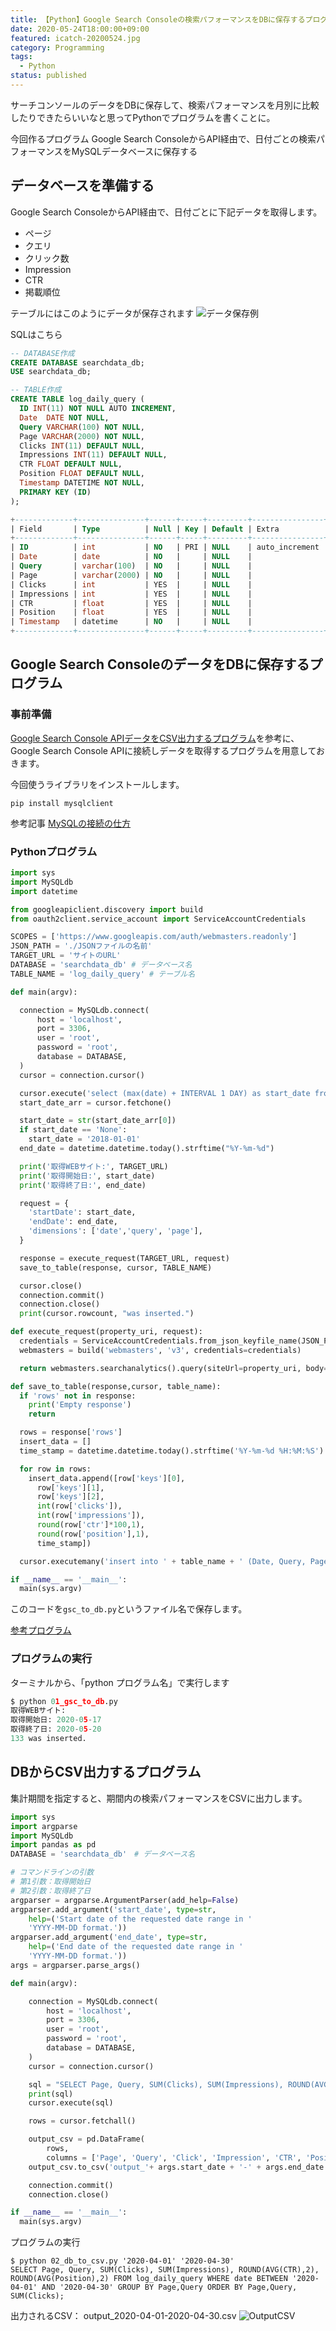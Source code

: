 ```yaml
---
title: 【Python】Google Search Consoleの検索パフォーマンスをDBに保存するプログラム
date: 2020-05-24T18:00:00+09:00
featured: icatch-20200524.jpg
category: Programming
tags:
  - Python
status: published
---
```


サーチコンソールのデータをDBに保存して、検索パフォーマンスを月別に比較したりできたらいいなと思ってPythonでプログラムを書くことに。

今回作るプログラム Google Search ConsoleからAPI経由で、日付ごとの検索パフォーマンスをMySQLデータベースに保存する

データベースを準備する
-----------

Google Search ConsoleからAPI経由で、日付ごとに下記データを取得します。

* ページ
* クエリ
* クリック数
* Impression
* CTR
* 掲載順位

テーブルにはこのようにデータが保存されます
![データ保存例](ss-20200524-db.jpg)

SQLはこちら

```sql
-- DATABASE作成
CREATE DATABASE searchdata_db;
USE searchdata_db;

-- TABLE作成
CREATE TABLE log_daily_query (
  ID INT(11) NOT NULL AUTO INCREMENT,
  Date  DATE NOT NULL,
  Query VARCHAR(100) NOT NULL,
  Page VARCHAR(2000) NOT NULL,
  Clicks INT(11) DEFAULT NULL,
  Impressions INT(11) DEFAULT NULL,
  CTR FLOAT DEFAULT NULL,
  Position FLOAT DEFAULT NULL,
  Timestamp DATETIME NOT NULL,
  PRIMARY KEY (ID)
);
```

```sql
+-------------+---------------+------+-----+---------+----------------+
| Field       | Type          | Null | Key | Default | Extra          |
+-------------+---------------+------+-----+---------+----------------+
| ID          | int           | NO   | PRI | NULL    | auto_increment |
| Date        | date          | NO   |     | NULL    |                |
| Query       | varchar(100)  | NO   |     | NULL    |                |
| Page        | varchar(2000) | NO   |     | NULL    |                |
| Clicks      | int           | YES  |     | NULL    |                |
| Impressions | int           | YES  |     | NULL    |                |
| CTR         | float         | YES  |     | NULL    |                |
| Position    | float         | YES  |     | NULL    |                |
| Timestamp   | datetime      | NO   |     | NULL    |                |
+-------------+---------------+------+-----+---------+----------------+
```

## Google Search ConsoleのデータをDBに保存するプログラム

### 事前準備

[Google Search Console APIデータをCSV出力するプログラム](/python-google-search-console-api/)を参考に、Google Search Console APIに接続しデータを取得するプログラムを用意しておきます。

今回使うライブラリをインストールします。
```
pip install mysqlclient
```

参考記事
[MySQLの接続の仕方](/node-js-mysql/)

### Pythonプログラム

```python:title=gsc_to_db.py
import sys
import MySQLdb
import datetime

from googleapiclient.discovery import build
from oauth2client.service_account import ServiceAccountCredentials

SCOPES = ['https://www.googleapis.com/auth/webmasters.readonly']
JSON_PATH = './JSONファイルの名前'
TARGET_URL = 'サイトのURL'
DATABASE = 'searchdata_db' # データベース名
TABLE_NAME = 'log_daily_query' # テーブル名

def main(argv):

  connection = MySQLdb.connect(
      host = 'localhost',
      port = 3306,
      user = 'root',
      password = 'root',
      database = DATABASE,
  )
  cursor = connection.cursor()

  cursor.execute('select (max(date) + INTERVAL 1 DAY) as start_date from ' + TABLE_NAME)
  start_date_arr = cursor.fetchone()

  start_date = str(start_date_arr[0])
  if start_date == 'None':
    start_date = '2018-01-01'
  end_date = datetime.datetime.today().strftime("%Y-%m-%d")

  print('取得WEBサイト:', TARGET_URL)
  print('取得開始日:', start_date)
  print('取得終了日:', end_date)

  request = {
    'startDate': start_date,
    'endDate': end_date,
    'dimensions': ['date','query', 'page'],
  }

  response = execute_request(TARGET_URL, request)
  save_to_table(response, cursor, TABLE_NAME)

  cursor.close()
  connection.commit()
  connection.close()
  print(cursor.rowcount, "was inserted.")

def execute_request(property_uri, request):
  credentials = ServiceAccountCredentials.from_json_keyfile_name(JSON_PATH, SCOPES)
  webmasters = build('webmasters', 'v3', credentials=credentials)

  return webmasters.searchanalytics().query(siteUrl=property_uri, body=request).execute()

def save_to_table(response,cursor, table_name):
  if 'rows' not in response:
    print('Empty response')
    return

  rows = response['rows']
  insert_data = []
  time_stamp = datetime.datetime.today().strftime('%Y-%m-%d %H:%M:%S')

  for row in rows:
    insert_data.append([row['keys'][0],
      row['keys'][1],
      row['keys'][2],
      int(row['clicks']),
      int(row['impressions']),
      round(row['ctr']*100,1),
      round(row['position'],1),
      time_stamp])

  cursor.executemany('insert into ' + table_name + ' (Date, Query, Page, Clicks, Impressions, CTR, Position, Timestamp) values (%s,%s,%s,%s,%s,%s,%s,%s)',insert_data)

if __name__ == '__main__':
  main(sys.argv)
```
このコードを`gsc_to_db.py`というファイル名で保存します。

[参考プログラム](https://qiita.com/xxbxxqxx/items/1700e2db7b98cdf1e064)

### プログラムの実行

ターミナルから、「python プログラム名」で実行します

```python
$ python 01_gsc_to_db.py
取得WEBサイト:
取得開始日: 2020-05-17
取得終了日: 2020-05-20
133 was inserted.
```

## DBからCSV出力するプログラム

集計期間を指定すると、期間内の検索パフォーマンスをCSVに出力します。

```python
import sys
import argparse
import MySQLdb
import pandas as pd
DATABASE = 'searchdata_db'　# データベース名

# コマンドラインの引数
# 第1引数：取得開始日
# 第2引数：取得終了日
argparser = argparse.ArgumentParser(add_help=False)
argparser.add_argument('start_date', type=str,
    help=('Start date of the requested date range in '
    'YYYY-MM-DD format.'))
argparser.add_argument('end_date', type=str,
    help=('End date of the requested date range in '
    'YYYY-MM-DD format.'))
args = argparser.parse_args()

def main(argv):

    connection = MySQLdb.connect(
        host = 'localhost',
        port = 3306,
        user = 'root',
        password = 'root',
        database = DATABASE,
    )
    cursor = connection.cursor()

    sql = "SELECT Page, Query, SUM(Clicks), SUM(Impressions), ROUND(AVG(CTR),2), ROUND(AVG(Position),2) FROM log_daily_query WHERE date BETWEEN '%s' AND '%s' GROUP BY Page,Query ORDER BY Page,Query, SUM(Clicks);" % (args.start_date,args.end_date)
    print(sql)
    cursor.execute(sql)

    rows = cursor.fetchall()

    output_csv = pd.DataFrame(
        rows,
        columns = ['Page', 'Query', 'Click', 'Impression', 'CTR', 'Position'])
    output_csv.to_csv('output_'+ args.start_date + '-' + args.end_date + '.csv', index=False)

    connection.commit()
    connection.close()

if __name__ == '__main__':
  main(sys.argv)
```

プログラムの実行

```
$ python 02_db_to_csv.py '2020-04-01' '2020-04-30'
SELECT Page, Query, SUM(Clicks), SUM(Impressions), ROUND(AVG(CTR),2), ROUND(AVG(Position),2) FROM log_daily_query WHERE date BETWEEN '2020-04-01' AND '2020-04-30' GROUP BY Page,Query ORDER BY Page,Query, SUM(Clicks);
```

出力されるCSV：
output_2020-04-01-2020-04-30.csv
![OutputCSV](ss-20200524-csv.jpg)
